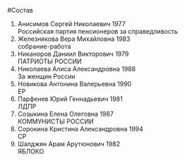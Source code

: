 #Состав
1. Анисимов Сергей Николаевич 1977   
    Российская партия пенсионеров за справедливость
2. Железнякова Вера Михайловна 1983   
    собрание-работа
3. Никаноров Даниил Викторович 1979   
    ПАТРИОТЫ РОССИИ
4. Николаева Алиса Александровна 1988   
    За женщин России
5. Новикова Антонина Валерьевна 1990   
    ЕР
6. Парфенев Юрий Геннадьевич 1981   
    ЛДПР
7. Созыкина Елена Олеговна 1987   
    КОММУНИСТЫ РОССИИ
8. Сорокина Кристина Александровна 1994   
    СР
9. Шалджян Арам Арутюнович 1982   
    ЯБЛОКО
